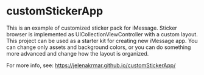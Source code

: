 # customStickerApp
This is an example of customized sticker pack for iMessage. 
Sticker browser is implemented as UICollectionViewController with a custom layout. 
This project can be used as a starter kit for creating new iMessage app. You can change only assets and background colors, or you can do something more advanced and change how the layout is organized.

For more info, see:
https://jelenakrmar.github.io/customStickerApp/

